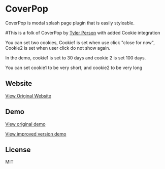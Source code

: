 # CoverPop

CoverPop is modal splash page plugin that is easily styleable.

#This is a folk of CoverPop by [Tyler Person](https://github.com/tylerpearson) with added Cookie integration 

You can set two cookies, Cookie1 is set when use click "close for now", Cookie2 is set when user click do not show again. 

In the demo, cookie1 is set to 30 days and cookie 2 is set 100 days.

You can set cookie1 to be very short, and cookie2 to be very long


## Website

[View Original Website](http://coverpopjs.com)


## Demo

[View original demo](http://tylerpearson.github.io/CoverPop/)

[View improved version demo](http://www.chloechen.io/CoverPop/)






## License

MIT

